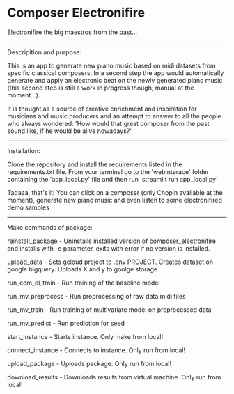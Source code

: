 # Composer Electronifire
Electronifire the big maestros from the past...

***

Descripition and purpose:

This is an app to generate new piano music based on midi datasets from specific classical composers. In a second step the app would automatically generate and apply an electronic beat on the newly generated piano music (this second step is still a work in progress though, manual at the moment...). 

It is thought as a source of creative enrichment and inspiration for musicians and music producers and an attempt to answer to all the people who always wondered: 'How would that great composer from the past sound like, if he would be alive nowadays?'

***

Installation:

Clone the repository and install the requirements listed in the requirements.txt file.
From your terminal go to the 'webinterace' folder containing the 'app_local.py' file and then run 'streamlit run app_local.py'

Tadaaa, that's it! You can click on a composer (only Chopin available at the moment), generate new piano music and even listen to some electronifired demo samples

***

Make commands of package:

reinstall_package - Uninstalls installed version of composer_electronifire and
                    installs with -e parameter. exits with error if no version
                    is installed.

upload_data - Sets gcloud project to .env PROJECT. Creates dataset on google bigquery.
              Uploads X and y to goolge storage

run_com_el_train - Run training of the baseline model

run_mv_preprocess - Run preprocessing of raw data midi files

run_mv_train - Run training of multivariate model on preprocessed data

run_mv_predict - Run prediction for seed

start_instance - Starts instance. Only make from local!

connect_instance - Connects to instance. Only run from local!

upload_package - Uploads package. Only run from local!

download_results - Downloads results from virtual machine. Only run from local!
